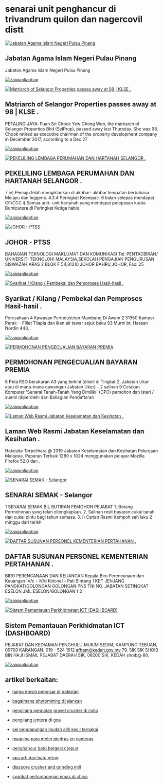 # senarai unit penghancur di trivandrum quilon dan nagercovil distt
<a href="https://mnn.zoosnet.net/LR/Chatpre.aspx?id=MNN94995150&p=https://topgrinding.com/" target="_blank">![Jabatan Agama Islam Negeri Pulau Pinang](https://github.com/technlg/images/blob/main/60.jpg)</a>
## Jabatan Agama Islam Negeri Pulau Pinang
Jabatan Agama Islam Negeri Pulau Pinang
<a href="https://mnn.zoosnet.net/LR/Chatpre.aspx?id=MNN94995150&p=https://topgrinding.com/" target="_blank"><img src="https://github.com/technlg/images/raw/main/chat11.jpg" alt="zaixianliaotian"/></a><a href="//whatsapp.shibangsoft.com/WhatsApp.php" ><img src="https://github.com/technlg/images/raw/main/chat11.png" alt=""></a>
<a href="https://mnn.zoosnet.net/LR/Chatpre.aspx?id=MNN94995150&p=https://topgrinding.com/" target="_blank">![Matriarch of Selangor Properties passes away at 98 | KLSE .](https://github.com/technlg/images/blob/main/19.jpg)</a>
## Matriarch of Selangor Properties passes away at 98 | KLSE .
PETALING JAYA: Puan Sri Chook Yew Chong Wen, the matriarch of Selangor Properties Bhd (SelProp), passed away last Thursday. She was 98. Chook retired as executive chairman of the property development company in December 2017, according to a Dec 27
<a href="https://mnn.zoosnet.net/LR/Chatpre.aspx?id=MNN94995150&p=https://topgrinding.com/" target="_blank"><img src="https://github.com/technlg/images/raw/main/chat11.jpg" alt="zaixianliaotian"/></a><a href="//whatsapp.shibangsoft.com/WhatsApp.php" ><img src="https://github.com/technlg/images/raw/main/chat11.png" alt=""></a>
<a href="https://mnn.zoosnet.net/LR/Chatpre.aspx?id=MNN94995150&p=https://topgrinding.com/" target="_blank">![PEKELILING LEMBAGA PERUMAHAN DAN HARTANAH SELANGOR .](https://github.com/technlg/images/blob/main/10.jpg)</a>
## PEKELILING LEMBAGA PERUMAHAN DAN HARTANAH SELANGOR .
7 iv) Pemaju telah mengiklankan di akhbar- akhbar tempatan berbahasa Melayu dan Inggeris. 4.3.4 Peringkat Keempat– 6 bulan selepas mendapat CF/CCC i) Semua unit- unit hartanah yang mendapat pelepasan kuota Bumiputera di Peringkat Ketiga habis
<a href="https://mnn.zoosnet.net/LR/Chatpre.aspx?id=MNN94995150&p=https://topgrinding.com/" target="_blank"><img src="https://github.com/technlg/images/raw/main/chat11.jpg" alt="zaixianliaotian"/></a><a href="//whatsapp.shibangsoft.com/WhatsApp.php" ><img src="https://github.com/technlg/images/raw/main/chat11.png" alt=""></a>
<a href="https://mnn.zoosnet.net/LR/Chatpre.aspx?id=MNN94995150&p=https://topgrinding.com/" target="_blank">![JOHOR - PTSS](https://github.com/technlg/images/blob/main/57.jpg)</a>
## JOHOR - PTSS
BAHAGIAN TEKNOLOGI MAKLUMAT DAN KOMUNIKASI Tel: PENTADBIRAN/ UNIVERSITI TEKNOLOHI MALAYSIA,SEKOLAH PENGAJIAN PENGURUSAN SISWAZAH ARAS 2 BLOK F 54,81310,JOHOR BAHRU,JOHOR, Fax: 25
<a href="https://mnn.zoosnet.net/LR/Chatpre.aspx?id=MNN94995150&p=https://topgrinding.com/" target="_blank"><img src="https://github.com/technlg/images/raw/main/chat11.jpg" alt="zaixianliaotian"/></a><a href="//whatsapp.shibangsoft.com/WhatsApp.php" ><img src="https://github.com/technlg/images/raw/main/chat11.png" alt=""></a>
<a href="https://mnn.zoosnet.net/LR/Chatpre.aspx?id=MNN94995150&p=https://topgrinding.com/" target="_blank">![Syarikat / Kilang / Pembekal dan Pemproses Hasil-hasil .](https://github.com/technlg/images/blob/main/56.jpg)</a>
## Syarikat / Kilang / Pembekal dan Pemproses Hasil-hasil .
Perusahaan 4 Kawasan Perindustrian Mambang Di Awam 2 31950 Kampar Perak---Fillet Tilapia dan ikan air tawar sejuk beku 93 Murni bt. Hassan Nordin 443, .
<a href="https://mnn.zoosnet.net/LR/Chatpre.aspx?id=MNN94995150&p=https://topgrinding.com/" target="_blank"><img src="https://github.com/technlg/images/raw/main/chat11.jpg" alt="zaixianliaotian"/></a><a href="//whatsapp.shibangsoft.com/WhatsApp.php" ><img src="https://github.com/technlg/images/raw/main/chat11.png" alt=""></a>
<a href="https://mnn.zoosnet.net/LR/Chatpre.aspx?id=MNN94995150&p=https://topgrinding.com/" target="_blank">![PERMOHONAN PENGECUALIAN BAYARAN PREMIA](https://github.com/technlg/images/blob/main/14.jpg)</a>
## PERMOHONAN PENGECUALIAN BAYARAN PREMIA
8 Peta RSO berukuran A3 yang terkini (dibeli di Tingkat 2, Jabatan Ukur atau di mana-mana cawangan Jabatan Ukur) – 2 salinan 9 Cetakan Komputer 'Senarai Tanah-Tanah Yang Dimiliki' (CPO) pemohon dan isteri / suami (diperolehi dari Bahagian Pendaftaran
<a href="https://mnn.zoosnet.net/LR/Chatpre.aspx?id=MNN94995150&p=https://topgrinding.com/" target="_blank"><img src="https://github.com/technlg/images/raw/main/chat11.jpg" alt="zaixianliaotian"/></a><a href="//whatsapp.shibangsoft.com/WhatsApp.php" ><img src="https://github.com/technlg/images/raw/main/chat11.png" alt=""></a>
<a href="https://mnn.zoosnet.net/LR/Chatpre.aspx?id=MNN94995150&p=https://topgrinding.com/" target="_blank">![Laman Web Rasmi Jabatan Keselamatan dan Kesihatan .](https://github.com/technlg/images/blob/main/45.jpg)</a>
## Laman Web Rasmi Jabatan Keselamatan dan Kesihatan .
Hakcipta Terpelihara @ 2019 Jabatan Keselamatan dan Kesihatan Pekerjaan Malaysia. Paparan Terbaik 1280 x 1024 menggunakan pelayar Mozilla Firefox 52.0 dan .
<a href="https://mnn.zoosnet.net/LR/Chatpre.aspx?id=MNN94995150&p=https://topgrinding.com/" target="_blank"><img src="https://github.com/technlg/images/raw/main/chat11.jpg" alt="zaixianliaotian"/></a><a href="//whatsapp.shibangsoft.com/WhatsApp.php" ><img src="https://github.com/technlg/images/raw/main/chat11.png" alt=""></a>
<a href="https://mnn.zoosnet.net/LR/Chatpre.aspx?id=MNN94995150&p=https://topgrinding.com/" target="_blank">![SENARAI SEMAK - Selangor](https://github.com/technlg/images/blob/main/33.jpg)</a>
## SENARAI SEMAK - Selangor
1 SENARAI SEMAK BIL BUTIRAN PEMOHON PEJABAT 1. Borang Permohonan yang telah dilengkapkan. 2. Salinan resit bayaran cukai tanah dan cukai pintu bagi tahun semasa. 3. i) Carian Rasmi (tempoh sah laku 2 minggu dari tarikh
<a href="https://mnn.zoosnet.net/LR/Chatpre.aspx?id=MNN94995150&p=https://topgrinding.com/" target="_blank"><img src="https://github.com/technlg/images/raw/main/chat11.jpg" alt="zaixianliaotian"/></a><a href="//whatsapp.shibangsoft.com/WhatsApp.php" ><img src="https://github.com/technlg/images/raw/main/chat11.png" alt=""></a>
<a href="https://mnn.zoosnet.net/LR/Chatpre.aspx?id=MNN94995150&p=https://topgrinding.com/" target="_blank">![DAFTAR SUSUNAN PERSONEL KEMENTERIAN PERTAHANAN .](https://github.com/technlg/images/blob/main/21.jpg)</a>
## DAFTAR SUSUNAN PERSONEL KEMENTERIAN PERTAHANAN .
BIRO PERENCANAAN DAN KEUANGAN Kepala Biro Perencanaan dan Keuangan IV/c - IV/d Kolonel - Pati Bintang 1 KET JENJANG PANGKAT/GOLONGAN GOLONGAN PNS TNI NO. JABATAN SETINGKAT ESELON JML ESELON/GOLONGAN 1 2 
<a href="https://mnn.zoosnet.net/LR/Chatpre.aspx?id=MNN94995150&p=https://topgrinding.com/" target="_blank"><img src="https://github.com/technlg/images/raw/main/chat11.jpg" alt="zaixianliaotian"/></a><a href="//whatsapp.shibangsoft.com/WhatsApp.php" ><img src="https://github.com/technlg/images/raw/main/chat11.png" alt=""></a>
<a href="https://mnn.zoosnet.net/LR/Chatpre.aspx?id=MNN94995150&p=https://topgrinding.com/" target="_blank">![Sistem Pemantauan Perkhidmatan ICT (DASHBOARD)](https://github.com/technlg/images/blob/main/1.jpg)</a>
## Sistem Pemantauan Perkhidmatan ICT (DASHBOARD)
PEJABAT DAN KEDIAMAN PENGHULU MUKIM SEDIM, KAMPUNG TEBUAN, 09700 KARANGAN. 019 - 524 1912 afham@kedah.gov.my 79. SIK SIK SHOIB BIN HAJI ISMAIL PEJABAT DAERAH SIK, 08200 SIK, KEDAH  shoib@ 80.
<a href="https://mnn.zoosnet.net/LR/Chatpre.aspx?id=MNN94995150&p=https://topgrinding.com/" target="_blank"><img src="https://github.com/technlg/images/raw/main/chat11.jpg" alt="zaixianliaotian"/></a><a href="//whatsapp.shibangsoft.com/WhatsApp.php" ><img src="https://github.com/technlg/images/raw/main/chat11.png" alt=""></a>
## artikel berkaitan:
* [harga mesin pengisar di pakistan](harga%20mesin%20pengisar%20di%20pakistan.md)
* [bagaimana phytomining dijalankan](bagaimana%20phytomining%20dijalankan.md)
* [pengilang peralatan gravel crusher di india](pengilang%20peralatan%20gravel%20crusher%20di%20india.md)
* [pengilang jentera di goa](pengilang%20jentera%20di%20goa.md)
* [sel pengapungan mudah alih kecil terpakai](sel%20pengapungan%20mudah%20alih%20kecil%20terpakai.md)
* [maquina para moler piedras en canteras](maquina%20para%20moler%20piedras%20en%20canteras.md)
* [penghancur batu bergerak jepun](penghancur%20batu%20bergerak%20jepun.md)
* [apa arti dari batu giling](apa%20arti%20dari%20batu%20giling.md)
* [diaspore crusher and grinding mill](diaspore%20crusher%20and%20grinding%20mill.md)
* [syarikat perlombongan emas di china](syarikat%20perlombongan%20emas%20di%20china.md)
